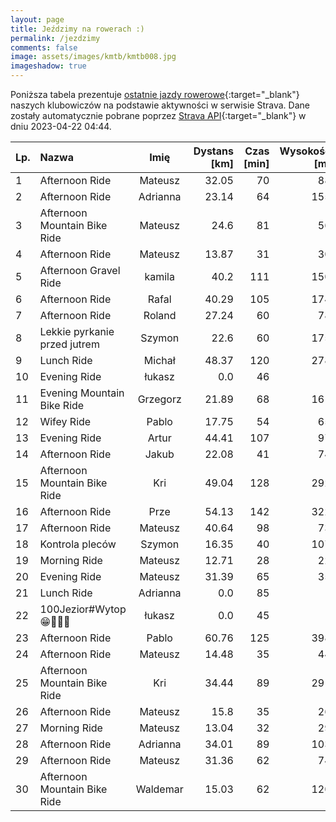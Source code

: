 ```yaml
---
layout: page
title: Jeździmy na rowerach :)
permalink: /jezdzimy
comments: false
image: assets/images/kmtb/kmtb008.jpg
imageshadow: true
---
```


Poniższa tabela prezentuje [ostatnie jazdy rowerowe](https://www.strava.com/clubs/336381){:target="_blank"} naszych klubowiczów na podstawie aktywności w serwisie Strava. Dane zostały automatycznie pobrane poprzez [Strava API](https://developers.strava.com/docs/reference/#api-Clubs-getClubActivitiesById){:target="_blank"} w dniu 2023-04-22 04:44.

Lp. | Nazwa | Imię | Dystans [km] | Czas [min] | Wysokość [m]
:--- | :--- | :---: | ---: | ---: | ---:
1|Afternoon Ride|Mateusz|32.05|70|88
2|Afternoon Ride|Adrianna|23.14|64|155
3|Afternoon Mountain Bike Ride|Mateusz|24.6|81|56
4|Afternoon Ride|Mateusz|13.87|31|30
5|Afternoon Gravel Ride|kamila|40.2|111|150
6|Afternoon Ride|Rafal|40.29|105|174
7|Afternoon Ride|Roland|27.24|60|78
8|Lekkie pyrkanie przed jutrem |Szymon|22.6|60|175
9|Lunch Ride|Michał|48.37|120|278
10|Evening Ride|łukasz|0.0|46|
11|Evening Mountain Bike Ride|Grzegorz|21.89|68|161
12|Wifey Ride|Pablo|17.75|54|65
13|Evening Ride|Artur|44.41|107|97
14|Afternoon Ride|Jakub|22.08|41|74
15|Afternoon Mountain Bike Ride|Kri|49.04|128|292
16|Afternoon Ride|Prze|54.13|142|322
17|Afternoon Ride|Mateusz|40.64|98|73
18|Kontrola pleców |Szymon|16.35|40|107
19|Morning Ride|Mateusz|12.71|28|22
20|Evening Ride|Mateusz|31.39|65|35
21|Lunch Ride|Adrianna|0.0|85|
22|100Jezior#Wytop😁🌊🚣‍♂️|łukasz|0.0|45|
23|Afternoon Ride|Pablo|60.76|125|398
24|Afternoon Ride|Mateusz|14.48|35|44
25|Afternoon Mountain Bike Ride|Kri|34.44|89|291
26|Afternoon Ride|Mateusz|15.8|35|26
27|Morning Ride|Mateusz|13.04|32|29
28|Afternoon Ride|Adrianna|34.01|89|103
29|Afternoon Ride|Mateusz|31.36|62|74
30|Afternoon Mountain Bike Ride|Waldemar|15.03|62|120
